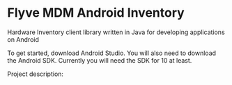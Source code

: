 # Flyve MDM Android Inventory

Hardware Inventory client library written in Java for developing applications on Android

To get started, download Android Studio. You will also need to download the Android SDK. Currently you will need the SDK for 10 at least.

Project description: